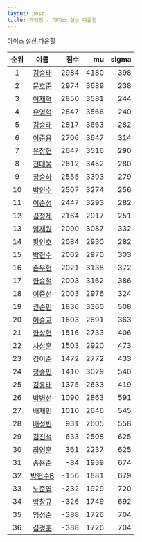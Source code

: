 ```yaml
---
layout: post
title: 개인전 - 아이스 설산 다운힐
---
```


아이스 설산 다운힐

| 순위 | 이름 | 점수 | mu | sigma |
|:---:|:---:|---:|---:|---:|
| 1 | [김승태](../gimseungtae) | 2984 | 4180 | 398 |
| 2 | [문호준](../munhojun) | 2974 | 3689 | 238 |
| 3 | [이재혁](../ijaehyeok) | 2850 | 3581 | 244 |
| 4 | [유영혁](../yuyeonghyeok) | 2847 | 3566 | 240 |
| 5 | [김승래](../gimseungrae) | 2817 | 3663 | 282 |
| 6 | [이준용](../ijunyong) | 2706 | 3647 | 314 |
| 7 | [유창현](../yuchanghyeon) | 2647 | 3516 | 290 |
| 8 | [전대웅](../jeondaewoong) | 2612 | 3452 | 280 |
| 9 | [정승하](../jeongseungha) | 2555 | 3393 | 279 |
| 10 | [박인수](../bakinsu) | 2507 | 3274 | 256 |
| 11 | [이준성](../ijunseong) | 2447 | 3293 | 282 |
| 12 | [김정제](../gimjeongje) | 2164 | 2917 | 251 |
| 13 | [임재원](../imjaewon) | 2090 | 3087 | 332 |
| 14 | [황인호](../hwanginho) | 2084 | 2930 | 282 |
| 15 | [박현수](../bakhyeonsu) | 2062 | 2970 | 303 |
| 16 | [손우현](../sonuhyeon) | 2021 | 3138 | 372 |
| 17 | [한승철](../hanseungcheol) | 2003 | 3162 | 386 |
| 18 | [이중선](../ijungseon) | 2003 | 2976 | 324 |
| 19 | [권순민](../gweonsoonmin) | 1836 | 3360 | 508 |
| 20 | [이승교](../iseunggyo) | 1603 | 2691 | 363 |
| 21 | [한상현](../hansanghyeon) | 1516 | 2733 | 406 |
| 22 | [사상훈](../sasanghun) | 1503 | 2920 | 473 |
| 23 | [김이준](../gimijun) | 1472 | 2772 | 433 |
| 24 | [정승민](../jeongseungmin) | 1410 | 3029 | 540 |
| 25 | [김응태](../gimeungtae) | 1375 | 2633 | 419 |
| 26 | [박병선](../bakbyeongseon) | 1090 | 2863 | 591 |
| 27 | [배재민](../baejaemin) | 1010 | 2646 | 545 |
| 28 | [배성빈](../baeseongbin) | 931 | 2605 | 558 |
| 29 | [김진석](../gimjinseok) | 633 | 2508 | 625 |
| 30 | [최영훈](../choiyeonghun) | 361 | 2237 | 625 |
| 31 | [송용준](../songyongjun) | -84 | 1939 | 674 |
| 32 | [박현수B](../bakhyeonsu-b) | -156 | 1881 | 679 |
| 33 | [노준엽](../nojunyeob) | -232 | 1929 | 720 |
| 34 | [박창규](../bakchanggyu) | -326 | 1749 | 692 |
| 35 | [임성준](../imseongjun) | -388 | 1726 | 704 |
| 36 | [김경훈](../gimgyeonghun) | -388 | 1726 | 704 |
